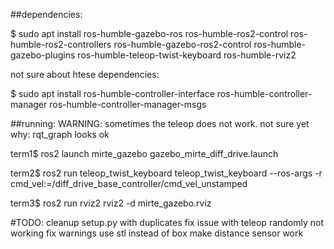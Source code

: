 ##dependencies:

$ sudo apt install ros-humble-gazebo-ros ros-humble-ros2-control ros-humble-ros2-controllers ros-humble-gazebo-ros2-control ros-humble-gazebo-plugins ros-humble-teleop-twist-keyboard ros-humble-rviz2

not sure about htese dependencies:

$ sudo apt install ros-humble-controller-interface ros-humble-controller-manager ros-humble-controller-manager-msgs

##running:
WARNING: sometimes the teleop does not work. not sure yet why: rqt_graph looks ok

term1$ ros2 launch mirte_gazebo gazebo_mirte_diff_drive.launch

term2$ ros2 run teleop_twist_keyboard teleop_twist_keyboard --ros-args -r cmd_vel:=/diff_drive_base_controller/cmd_vel_unstamped

term3$ ros2 run rviz2 rviz2 -d mirte_gazebo.rviz


#TODO:
cleanup setup.py with duplicates
fix issue with teleop randomly not working
fix warnings
use stl instead of box
make distance sensor work
